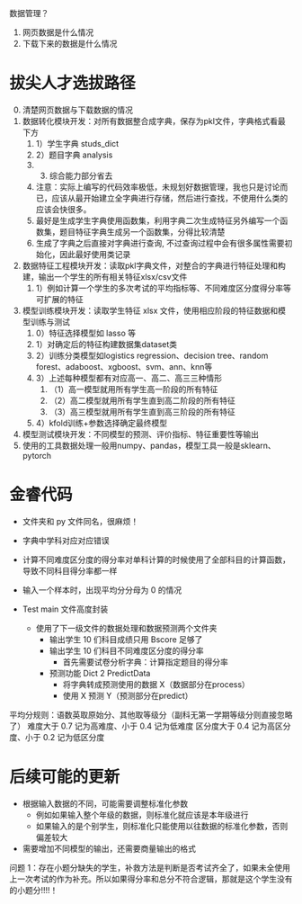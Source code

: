 数据管理？
1. 网页数据是什么情况
2. 下载下来的数据是什么情况

# 拔尖人才选拔路径

0. 清楚网页数据与下载数据的情况
1. 数据转化模块开发：对所有数据整合成字典，保存为pkl文件，字典格式看最下方  
	1. 1）学生字典  studs_dict
	2. 2）题目字典  analysis
	3. 3)  综合能力部分省去
	4. 注意：实际上编写的代码效率极低，未规划好数据管理，我也只是讨论而已，应该从最开始建立全字典进行存储，然后进行查找，不使用什么类的应该会快很多。
	5. 最好是生成学生字典使用函数集，利用字典二次生成特征另外编写一个函数集，题目特征字典生成另一个函数集，分得比较清楚
	6. 生成了字典之后直接对字典进行查询, 不过查询过程中会有很多属性需要初始化，因此最好使用类记录
2. 数据特征工程模块开发：读取pkl字典文件，对整合的字典进行特征处理和构建，输出一个学生的所有相关特征xlsx/csv文件  
	1. 1）例如计算一个学生的多次考试的平均指标等、不同难度区分度得分率等可扩展的特征  
3. 模型训练模块开发：读取学生特征 xlsx 文件，使用相应阶段的特征数据和模型训练与测试  
	1. 0）特征选择模型如 lasso 等  
	2. 1）对确定后的特征构建数据集dataset类  
	3. 2）训练分类模型如logistics regression、decision tree、random forest、adaboost、xgboost、svm、ann、knn等  
	4. 3）上述每种模型都有对应高一、高二、高三三种情形  
		1. （1）高一模型就用所有学生高一阶段的所有特征  
		2. （2）高二模型就用所有学生直到高二阶段的所有特征  
		3. （3）高三模型就用所有学生直到高三阶段的所有特征  
	5. 4）kfold训练+参数选择确定最终模型  
4. 模型测试模块开发：不同模型的预测、评价指标、特征重要性等输出  
5. 使用的工具数据处理一般用numpy、pandas，模型工具一般是sklearn、pytorch

# 金睿代码
- 文件夹和 py 文件同名，很麻烦！
- 字典中学科对应对应错误
- 计算不同难度区分度的得分率对单科计算的时候使用了全部科目的计算函数，导致不同科目得分率都一样
- 输入一个样本时，出现平均分分母为 0 的情况


- Test main 文件高度封装
	- 使用了下一级文件的数据处理和数据预测两个文件夹
		- 输出学生 10 们科目成绩只用 Bscore 足够了
		- 输出学生 10 们科目不同难度区分度的得分率
			- 首先需要试卷分析字典：计算指定题目的得分率
		- 预测功能 Dict 2 PredictData
			- 将字典转成预测使用的数据 X（数据部分在process）
			- 使用 X 预测 Y（预测部分在predict）


平均分规则：语数英取原始分、其他取等级分（副科无第一学期等级分则直接忽略了）
难度大于 0.7 记为高难度、小于 0.4 记为低难度
区分度大于 0.4 记为高区分度、小于 0.2 记为低区分度


# 后续可能的更新
- 根据输入数据的不同，可能需要调整标准化参数
	- 例如如果输入整个年级的数据，则标准化就应该是本年级进行
	- 如果输入的是个别学生，则标准化只能使用以往数据的标准化参数，否则偏差较大
- 需要增加不同模型的输出，还需要商量输出的格式

问题 1：存在小题分缺失的学生，补救方法是判断是否考试齐全了，如果未全使用上一次考试的作为补充。所以如果得分率和总分不符合逻辑，那就是这个学生没有的小题分!!!!！
